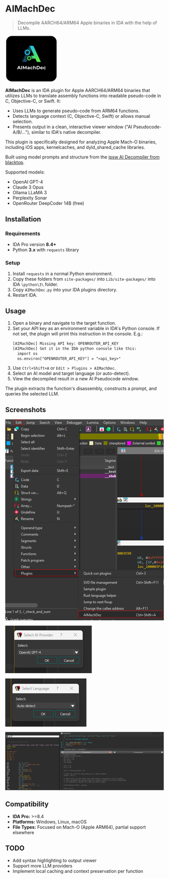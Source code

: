 # AIMachDec

> Decompile AARCH64/ARM64 Apple binaries in IDA with the help of LLMs.

<img src="AIMachDec-logo.png" alt="AIMachDec logo" width="33%">

**AIMachDec** is an IDA plugin for Apple AARCH64/ARM64 binaries that utilizes LLMs to translate assembly functions into readable pseudo-code in C, Objective-C, or Swift. It:

* Uses LLMs to generate pseudo-code from ARM64 functions.
* Detects language context (C, Objective-C, Swift) or allows manual selection.
* Presents output in a clean, interactive viewer window ("AI Pseudocode-A/B/..."), similar to IDA's native decompiler.

This plugin is specifically designed for analyzing Apple Mach-O binaries, including iOS apps, kernelcaches, and dyld_shared_cache libraries.

Built using model prompts and structure from the [ipsw AI Decompiler from blacktop](https://blacktop.github.io/ipsw/docs/guides/decompiler/).

Supported models:

* OpenAI GPT-4
* Claude 3 Opus
* Ollama LLaMA 3
* Perplexity Sonar
* OpenRouter DeepCoder 14B (free)


## Installation

### Requirements

* IDA Pro version **8.4+**
* Python **3.x** with `requests` library

### Setup

1.  Install `requests` in a normal Python environment.
2. Copy these folders from `site-packages/` into `Lib/site-packages/` into IDA `\python\3\` folder.
3. Copy `AIMachDec.py` into your IDA plugins directory.
4. Restart IDA.


## Usage

1. Open a binary and navigate to the target function.
2. Set your API key as an environment variable in IDA's Python console. If not set, the plugin will print this instruction in the console. E.g.:
	```
	[AIMachDec] Missing API key: OPENROUTER_API_KEY
	[AIMachDec] Set it in the IDA python console like this:
	  import os
	  os.environ["OPENROUTER_API_KEY"] = "<api_key>"
	```
3. Use `Ctrl+Shift+A` or `Edit > Plugins > AIMachDec`.
4. Select an AI model and target language (or auto-detect).
5. View the decompiled result in a new AI Pseudocode window.

The plugin extracts the function's disassembly, constructs a prompt, and queries the selected LLM.


## Screenshots

![](screenshots/1.png)

![](screenshots/2.png)

![](screenshots/3.png)

![](screenshots/4.png)


## Compatibility

* **IDA Pro:** >=8.4
* **Platforms:** Windows, Linux, macOS
* **File Types:** Focused on Mach-O (Apple ARM64), partial support elsewhere


## TODO

* Add syntax highlighting to output viewer
* Support more LLM providers
* Implement local caching and context preservation per function
